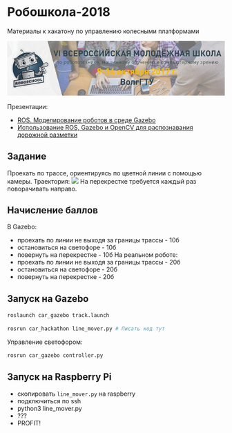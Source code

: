 # Робошкола-2018
Материалы к хакатону по управлению колесными платформами

![](roboshool_logo.jpeg)

Презентации:
 - [ROS. Моделирование роботов в среде Gazebo](ROS_Gazebo.pdf)
 - [Использование ROS, Gazebo и OpenCV для распознавания дорожной разметки](ROS_Gazebo_OpenCV.pdf)

## Задание
Проехать по трассе, ориентируясь по цветной линии с помощью камеры. Траектория:
![](/home/humanoid/Изображения/track.png)
На перекрестке требуется каждый раз поворачивать направо. 

## Начисление баллов
В Gazebo:
 - проехать по линии не выходя за границы трассы - 10б
 - остановиться на светофоре - 10б
 - повернуть на перекрестке - 10б
На реальном роботе:
 - проехать по линии не выходя за границы трассы - 20б
 - остановиться на светофоре - 20б
 - повернуть на перекрестке - 20б

## Запуск на Gazebo
```bash
roslaunch car_gazebo track.launch
```

```bash
rosrun car_hackathon line_mover.py # Писать код тут
```

Управление светофором:
```bash
rosrun car_gazebo controller.py
```

## Запуск на Raspberry Pi
 - скопировать `line_mover.py` на raspberry
 - подключиться по ssh
 - python3 line_mover.py
 - ???
 - PROFIT!